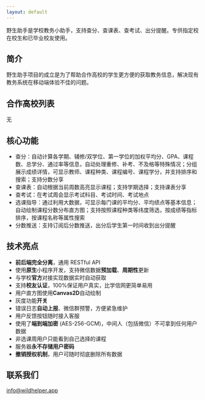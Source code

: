```yaml
---
layout: default
---
```


野生助手是学校教务小助手，支持查分、查课表、查考试、出分提醒。专供指定校在校生和已毕业校友使用。

## 简介

野生助手项目的成立是为了帮助合作高校的学生更方便的获取教务信息，解决现有教务系统在移动端体验不佳的问题。

## 合作高校列表

无

## 核心功能

+ 查分：自动计算各学期、辅修/双学位、第一学位的加权平均分、GPA、课程数、总学分、通过率等信息，自动处理重修、补考、不及格等特殊情况；分组展示成绩详情，可显示教师、课程种类、课程编号、课程学分，并支持排序和搜索；支持分数分享
+ 查课表：自动根据当前周数高亮显示课程；支持学期选择；支持课表分享
+ 查考试：在考试周会显示考试科目、考试时间、考试地点
+ 选课指导：通过利用大数据，可显示每门课的平均分、平均绩点等基本信息；自动绘制课程分数分布直方图；支持按照课程种类等纬度筛选，按成绩等指标排序，按课程名称等属性搜索
+ 分数推送：支持订阅后分数推送，出分后学生第一时间收到出分提醒

## 技术亮点

+ **前后端完全分离**，通用 RESTful API
+ 使用**原生**小程序开发，支持微信数据**预加载**、**周期性**更新
+ 与学校**官方**对接实现数据实时自动获取
+ 支持**校友认证**，100%保证用户真实，比学信网更简单易用
+ 用户直方图使用**Canvas2D**自动绘制
+ 灰度功能**开关**
+ 错误日志**自动上报**、微信群预警，方便紧急维护
+ 用户反馈按钮随时接入客服
+ 使用了**端到端加密** (AES-256-GCM)，中间人（包括微信）不可拿到任何用户数据
+ 非选课周用户只能看到自己选择的课程
+ 服务器**永不存储用户密码**
+ **撤销授权机制**，用户可随时彻底删除所有数据

## 联系我们

<info@wildhelper.app>
